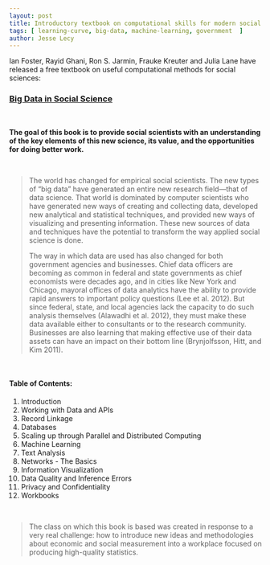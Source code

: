 ```yaml
---
layout: post
title: Introductory textbook on computational skills for modern social sciences
tags: [ learning-curve, big-data, machine-learning, government  ]
author: Jesse Lecy
---
```


Ian Foster, Rayid Ghani, Ron S. Jarmin, Frauke Kreuter and Julia Lane have released a free textbook on useful computational methods for social sciences: 

### [Big Data in Social Science](https://coleridge-initiative.github.io/big-data-and-social-science/)  

<br>

**The goal of this book is to provide social scientists with an understanding of the key elements of this new science, its value, and the opportunities for doing better work.**

<br>

> The world has changed for empirical social scientists. The new types of “big data” have generated an entire new research field—that of data science. That world is dominated by computer scientists who have generated new ways of creating and collecting data, developed new analytical and statistical techniques, and provided new ways of visualizing and presenting information. These new sources of data and techniques have the potential to transform the way applied social science is done.
> 
> The way in which data are used has also changed for both government agencies and businesses. Chief data officers are becoming as common in federal and state governments as chief economists were decades ago, and in cities like New York and Chicago, mayoral offices of data analytics have the ability to provide rapid answers to important policy questions (Lee et al. 2012). But since federal, state, and local agencies lack the capacity to do such analysis themselves (Alawadhi et al. 2012), they must make these data available either to consultants or to the research community. Businesses are also learning that making effective use of their data assets can have an impact on their bottom line (Brynjolfsson, Hitt, and Kim 2011).

<br>

#### Table of Contents: 

1. Introduction 
2. Working with Data and APIs 
3. Record Linkage  
4. Databases  
5. Scaling up through Parallel and Distributed Computing  
6. Machine Learning 
7. Text Analysis  
8. Networks - The Basics 
9. Information Visualization 
10. Data Quality and Inference Errors 
11. Privacy and Confidentiality 
12. Workbooks  


<br>

> The class on which this book is based was created in response to a very real challenge: how to introduce new ideas and methodologies about economic and social measurement into a workplace focused on producing high-quality statistics.



<br>
<br>





